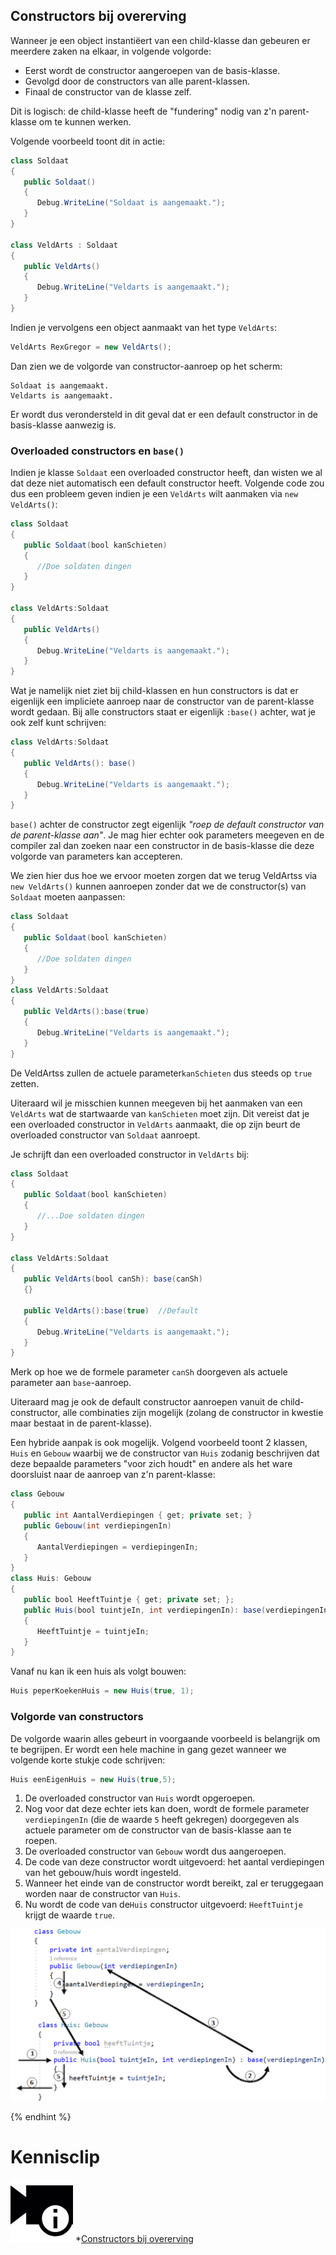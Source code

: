 ## Constructors bij overerving

Wanneer je een object instantiëert van een child-klasse dan gebeuren er meerdere zaken na elkaar, in volgende volgorde:

* Eerst wordt de constructor aangeroepen van de basis-klasse.
* Gevolgd door de constructors van alle parent-klassen.
* Finaal de constructor van de klasse zelf.

Dit is logisch: de child-klasse heeft de "fundering" nodig van z'n parent-klasse om te kunnen werken.  

Volgende voorbeeld toont dit in actie:

```java
class Soldaat
{
   public Soldaat() 
   {
      Debug.WriteLine("Soldaat is aangemaakt.");
   }
}

class VeldArts : Soldaat
{
   public VeldArts()
   {
      Debug.WriteLine("Veldarts is aangemaakt.");
   }
}
```

Indien je vervolgens een object aanmaakt van het type ``VeldArts``:

```java
VeldArts RexGregor = new VeldArts();
```

Dan zien we de volgorde van constructor-aanroep op het scherm:

<!---{line-numbers:false}--->
```text
Soldaat is aangemaakt.
Veldarts is aangemaakt.
```

Er wordt dus verondersteld in dit geval dat er een default constructor in de basis-klasse aanwezig is.

<!---{pagebreak} --->

### Overloaded constructors en ``base()``

Indien je klasse ``Soldaat`` een overloaded constructor heeft, dan wisten we al dat deze niet automatisch een default constructor heeft. Volgende code zou dus een probleem geven indien je een ``VeldArts`` wilt aanmaken via ``new VeldArts()``:
```java
class Soldaat
{
   public Soldaat(bool kanSchieten) 
   {
      //Doe soldaten dingen
   }
}

class VeldArts:Soldaat
{
   public VeldArts()
   {
      Debug.WriteLine("Veldarts is aangemaakt.");
   }
}
```

Wat je namelijk niet ziet bij child-klassen en hun constructors is dat er eigenlijk een impliciete aanroep naar de constructor van de parent-klasse wordt gedaan. Bij alle constructors staat er eigenlijk ``:base()`` achter, wat je ook zelf kunt schrijven:
```java
class VeldArts:Soldaat
{
   public VeldArts(): base()
   {
      Debug.WriteLine("Veldarts is aangemaakt.");
   }
}
```

``base()`` achter de constructor zegt  eigenlijk *"roep de default constructor van de parent-klasse aan"*. Je mag hier echter ook parameters meegeven en de compiler zal dan zoeken naar een constructor in de basis-klasse die deze volgorde van parameters kan accepteren.

<!---{pagebreak} --->


We zien hier dus hoe we ervoor moeten zorgen dat we terug VeldArtss via ``new VeldArts()`` kunnen aanroepen zonder dat we de constructor(s) van ``Soldaat`` moeten aanpassen:
```java
class Soldaat
{
   public Soldaat(bool kanSchieten) 
   {
      //Doe soldaten dingen
   }
}
class VeldArts:Soldaat
{
   public VeldArts():base(true)
   {
      Debug.WriteLine("Veldarts is aangemaakt.");
   }
}
```

De VeldArtss zullen de actuele parameter``kanSchieten`` dus steeds op ``true`` zetten.

Uiteraard wil je misschien kunnen meegeven bij het aanmaken van een ``VeldArts`` wat de startwaarde van ``kanSchieten`` moet zijn. Dit vereist dat je een overloaded constructor in ``VeldArts`` aanmaakt, die op zijn beurt de overloaded constructor van ``Soldaat`` aanroept. 

Je schrijft dan een overloaded constructor in ``VeldArts`` bij:

```java
class Soldaat
{
   public Soldaat(bool kanSchieten) 
   {
      //...Doe soldaten dingen
   }
}

class VeldArts:Soldaat
{
   public VeldArts(bool canSh): base(canSh)
   {} 

   public VeldArts():base(true)  //Default
   {
      Debug.WriteLine("Veldarts is aangemaakt.");
   }
}
```

Merk op hoe we de formele parameter ``canSh`` doorgeven als actuele parameter aan ``base``-aanroep.

Uiteraard mag je ook de default constructor aanroepen vanuit de child-constructor, alle combinaties zijn mogelijk (zolang de constructor in kwestie maar bestaat in de parent-klasse).

<!---{pagebreak} --->

Een hybride aanpak is ook mogelijk. Volgend voorbeeld toont 2 klassen, ``Huis`` en ``Gebouw`` waarbij we de constructor van ``Huis`` zodanig beschrijven dat deze bepaalde parameters "voor zich houdt" en andere als het ware doorsluist naar de aanroep van z'n parent-klasse:

```java
class Gebouw
{
   public int AantalVerdiepingen { get; private set; }
   public Gebouw(int verdiepingenIn)
   {
      AantalVerdiepingen = verdiepingenIn;
   }
}
class Huis: Gebouw
{
   public bool HeeftTuintje { get; private set; };
   public Huis(bool tuintjeIn, int verdiepingenIn): base(verdiepingenIn)
   {
      HeeftTuintje = tuintjeIn;
   }
}
```
Vanaf nu kan ik een huis als volgt bouwen:
```java
Huis peperKoekenHuis = new Huis(true, 1);
```

### Volgorde van constructors

De volgorde waarin alles gebeurt in voorgaande voorbeeld is belangrijk om te begrijpen. Er wordt een hele machine in gang gezet wanneer we volgende korte stukje code schrijven:

<!---{line-numbers:false}--->
```java
Huis eenEigenHuis = new Huis(true,5);
```

1. De overloaded constructor van ``Huis`` wordt opgeroepen.
2. Nog voor dat deze echter iets kan doen, wordt de formele parameter ``verdiepingenIn`` (die de waarde ``5`` heeft gekregen) doorgegeven als actuele parameter om de constructor van de basis-klasse aan te roepen.
3. De overloaded constructor van ``Gebouw`` wordt dus aangeroepen.
4. De code van deze constructor wordt uitgevoerd: het aantal verdiepingen van het gebouw/huis wordt ingesteld.
5. Wanneer het einde van de constructor wordt bereikt, zal er teruggegaan worden naar de constructor van ``Huis``.
6. Nu wordt de code van de``Huis`` constructor uitgevoerd: ``HeeftTuintje`` krijgt de waarde ``true``.


![Achter de schermen gebeurt er aardig wat bij overerving wanneer we een object aanmaken](../assets/7_overerving/constflow.png)



<!---{/aside}--->
<!---NOBOOKSTART--->
{% endhint %}
<!---NOBOOKEND--->


<!---NOBOOKSTART--->
# Kennisclip
![](../assets/infoclip.png)
*[Constructors bij overerving](https://ap.cloud.panopto.eu/Panopto/Pages/Viewer.aspx?id=9d5df664-3e85-4bee-95ef-acb000d34540)
<!---NOBOOKEND--->